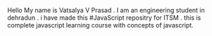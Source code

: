 Hello My name is Vatsalya V Prasad . I am an engineering student in dehradun . i have made this #JavaScript repositry for ITSM . this is complete javascript learning course with 
concepts of javascript. 
